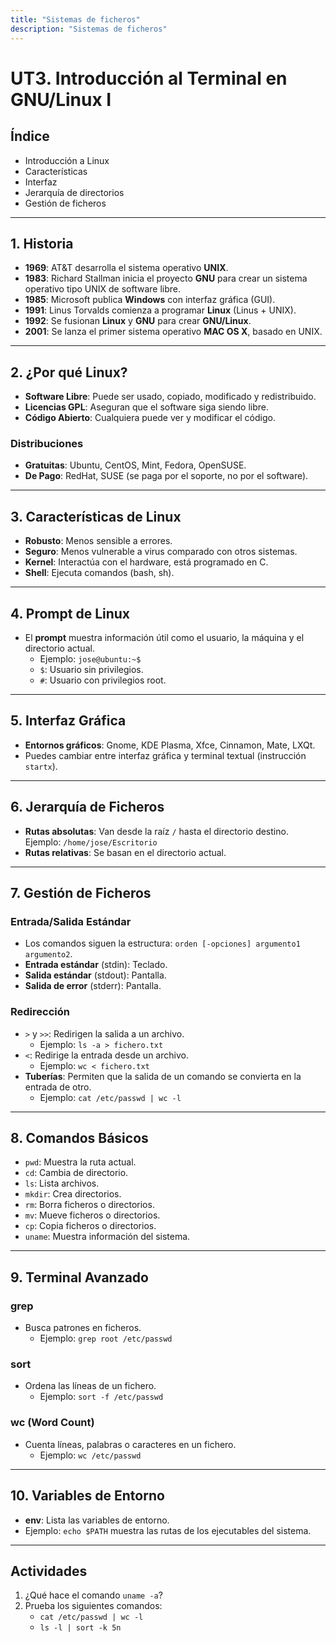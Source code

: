 ```yaml
---
title: "Sistemas de ficheros"
description: "Sistemas de ficheros"
---
```


# UT3. Introducción al Terminal en GNU/Linux I

## Índice
- Introducción a Linux
- Características
- Interfaz
- Jerarquía de directorios
- Gestión de ficheros

---

## 1. Historia

- **1969**: AT&T desarrolla el sistema operativo **UNIX**.
- **1983**: Richard Stallman inicia el proyecto **GNU** para crear un sistema operativo tipo UNIX de software libre.
- **1985**: Microsoft publica **Windows** con interfaz gráfica (GUI).
- **1991**: Linus Torvalds comienza a programar **Linux** (Linus + UNIX).
- **1992**: Se fusionan **Linux** y **GNU** para crear **GNU/Linux**.
- **2001**: Se lanza el primer sistema operativo **MAC OS X**, basado en UNIX.

---

## 2. ¿Por qué Linux?

- **Software Libre**: Puede ser usado, copiado, modificado y redistribuido.
- **Licencias GPL**: Aseguran que el software siga siendo libre.
- **Código Abierto**: Cualquiera puede ver y modificar el código.

### Distribuciones
- **Gratuitas**: Ubuntu, CentOS, Mint, Fedora, OpenSUSE.
- **De Pago**: RedHat, SUSE (se paga por el soporte, no por el software).

---

## 3. Características de Linux

- **Robusto**: Menos sensible a errores.
- **Seguro**: Menos vulnerable a virus comparado con otros sistemas.
- **Kernel**: Interactúa con el hardware, está programado en C.
- **Shell**: Ejecuta comandos (bash, sh).

---

## 4. Prompt de Linux

- El **prompt** muestra información útil como el usuario, la máquina y el directorio actual.
  - Ejemplo: `jose@ubuntu:~$`
  - `$`: Usuario sin privilegios.
  - `#`: Usuario con privilegios root.

---

## 5. Interfaz Gráfica

- **Entornos gráficos**: Gnome, KDE Plasma, Xfce, Cinnamon, Mate, LXQt.
- Puedes cambiar entre interfaz gráfica y terminal textual (instrucción `startx`).

---

## 6. Jerarquía de Ficheros

- **Rutas absolutas**: Van desde la raíz `/` hasta el directorio destino. Ejemplo: `/home/jose/Escritorio`
- **Rutas relativas**: Se basan en el directorio actual.

---

## 7. Gestión de Ficheros

### Entrada/Salida Estándar

- Los comandos siguen la estructura: `orden [-opciones] argumento1 argumento2`.
- **Entrada estándar** (stdin): Teclado.
- **Salida estándar** (stdout): Pantalla.
- **Salida de error** (stderr): Pantalla.

### Redirección

- `>` y `>>`: Redirigen la salida a un archivo.
  - Ejemplo: `ls -a > fichero.txt`
- `<`: Redirige la entrada desde un archivo.
  - Ejemplo: `wc < fichero.txt`
- **Tuberías**: Permiten que la salida de un comando se convierta en la entrada de otro.
  - Ejemplo: `cat /etc/passwd | wc -l`

---

## 8. Comandos Básicos

- `pwd`: Muestra la ruta actual.
- `cd`: Cambia de directorio.
- `ls`: Lista archivos.
- `mkdir`: Crea directorios.
- `rm`: Borra ficheros o directorios.
- `mv`: Mueve ficheros o directorios.
- `cp`: Copia ficheros o directorios.
- `uname`: Muestra información del sistema.

---

## 9. Terminal Avanzado

### grep
- Busca patrones en ficheros.
  - Ejemplo: `grep root /etc/passwd`

### sort
- Ordena las líneas de un fichero.
  - Ejemplo: `sort -f /etc/passwd`

### wc (Word Count)
- Cuenta líneas, palabras o caracteres en un fichero.
  - Ejemplo: `wc /etc/passwd`

---

## 10. Variables de Entorno

- **env**: Lista las variables de entorno.
- Ejemplo: `echo $PATH` muestra las rutas de los ejecutables del sistema.

---

## Actividades

1. ¿Qué hace el comando `uname -a`?
2. Prueba los siguientes comandos:
   - `cat /etc/passwd | wc -l`
   - `ls -l | sort -k 5n`
